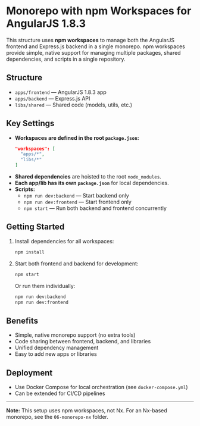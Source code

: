 # Monorepo with npm Workspaces for AngularJS 1.8.3

This structure uses **npm workspaces** to manage both the AngularJS frontend and Express.js backend in a single monorepo. npm workspaces provide simple, native support for managing multiple packages, shared dependencies, and scripts in a single repository.

## Structure

- `apps/frontend` — AngularJS 1.8.3 app
- `apps/backend` — Express.js API
- `libs/shared` — Shared code (models, utils, etc.)

## Key Settings

- **Workspaces are defined in the root `package.json`:**
  ```json
  "workspaces": [
    "apps/*",
    "libs/*"
  ]
  ```
- **Shared dependencies** are hoisted to the root `node_modules`.
- **Each app/lib has its own `package.json`** for local dependencies.
- **Scripts:**
  - `npm run dev:backend` — Start backend only
  - `npm run dev:frontend` — Start frontend only
  - `npm start` — Run both backend and frontend concurrently

## Getting Started

1. Install dependencies for all workspaces:
   ```sh
   npm install
   ```
2. Start both frontend and backend for development:
   ```sh
   npm start
   ```
   Or run them individually:
   ```sh
   npm run dev:backend
   npm run dev:frontend
   ```

## Benefits

- Simple, native monorepo support (no extra tools)
- Code sharing between frontend, backend, and libraries
- Unified dependency management
- Easy to add new apps or libraries

## Deployment

- Use Docker Compose for local orchestration (see `docker-compose.yml`)
- Can be extended for CI/CD pipelines

---

**Note:** This setup uses npm workspaces, not Nx. For an Nx-based monorepo, see the `06-monorepo-nx` folder.
